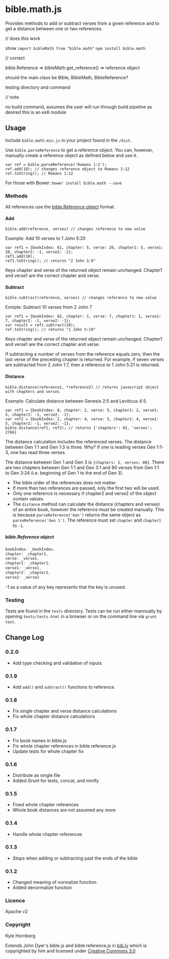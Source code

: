 bible.math.js
=============

Provides methods to add or subtract verses from a given reference and to get a distance between one or two references.

// does this work

show `import bibleMath from "bible.math"`
`npm install bible.math`

// correct

bible.Reference => bibleMath.get_reference() => reference object

should the main class be Bible, BibleMath, BibleReference?

testing directory and command

// note

no build command, assumes the user will run through build pipeline as desired
this is an es6 module


## Usage

Include `bible.math.min.js` in your project found in the `/dist`.

Use `bible.parseReference` to get a reference object.
You can, however, manually create a reference object as defined below and use it.

```
var ref = bible.parseReference('Romans 1:2');
ref.add(10); // changes reference object to Romans 1:12
ref.toString(); // Romans 1:12
```

For those with Bower: `bower install bible.math --save`

### Methods
All references use the [bible.Reference object](#bible.reference-object) format.

#### Add
`bible.add(reference, verses) // changes reference to new value`

Example:
Add 10 verses to 1 John 5:20
```
var ref1 = {bookIndex: 61, chapter: 5, verse: 20, chapter1: 5, verse1: 20, chapter2: -1, verse2: -1};
ref1.add(10);
ref1.toString(); // returns "2 John 1:9"
```
Keys chapter and verse of the returned object remain unchanged. Chapter1 and verse1 are the correct chapter and verse.

#### Subtract
`bible.subtract(reference, verses) // changes reference to new value`

Exmple:
Subtract 10 verses from 2 John 7
```
var ref1 = {bookIndex: 62, chapter: 1, verse: 7, chapter1: 1, verse1: 7, chapter2: -1, verse2: -1};
var result = ref1.subtract(10);
ref.toString(); // returns "1 John 5:19"
```
Keys chapter and verse of the returned object remain unchanged. Chapter1 and verse1 are the correct chapter and verse.

If subtracting a number of verses from the reference equals zero, then the last verse of the preceding chapter is returned.
For example, if seven verses are subtracted from 2 John 1:7, then a reference to 1 John 5:21 is returned.

#### Distance
`bible.distance(reference1, *reference2) // returns javascript object with chapters and verses`

Example:
Calculate distance between Genesis 2:5 and Leviticus 4:5.
```
var ref1 = {bookIndex: 0, chapter: 2, verse: 5, chapter1: 2, verse1: 5, chapter2: -1, verse2: -1};
var ref2 = {bookIndex: 2, chapter: 4, verse: 5, chapter1: 4, verse1: 5, chapter2: -1, verse2: -1};
bible.distance(ref1, ref2); // returns {'chapters': 92, 'verses': 2766}
```

The distance calculation includes the referenced verses. The distance between Gen 1:1 and Gen 1:3 is three.
Why? If one is reading verses Gen 1:1-3, one has read three verses.

The distance between Gen 1 and Gen 3 is `{chapters: 2, verses: 80}`. There are two chapters between Gen 1:1 and Gen 3:1 and 80 verses from Gen 1:1 to Gen 3:24 (i.e. beginning of Gen 1 to the end of Gen 3).

* The bible order of the references does not matter.
* If more than two references are passed, only the first two will be used.
* Only one reference is necessary if chapter2 and verse2 of the object contain values.
* The `distance` method can calculate the distance (chapters and verses) of an entire book, however the reference must be created manually. This is because `parseReference('Gen')` returns the same object as `parseReference('Gen 1')`. The reference must set `chapter` and `chapter1` to `-1`.

##### bible.Reference object
```javascript
bookIndex: _bookIndex,
chapter: _chapter1,
verse: _verse1,
chapter1: _chapter1,
verse1: _verse1,
chapter2: _chapter2,
verse2: _verse2
```
-1 as a value of any key represents that the key is unused.

### Testing
Tests are found in the `tests` directory.
Tests can be run either mannually by opening `tests/tests.html` in a browser or on the command line via `grunt test`.

## Change Log

### 0.2.0
* Add type checking and validation of inputs

### 0.1.9
* Add `add()` and `subtract()` functions to reference.

### 0.1.8
* Fix single chapter and verse distance calculations
* Fix whole chapter distance calculations

### 0.1.7
* Fix book names in bible.js
* Fix whole chapter references in bible.reference.js
* Update tests for whole chapter fix

### 0.1.6
* Distribute as single file
* Added Grunt for tests, concat, and minify

### 0.1.5
* Fixed whole chapter references
* Whole book distances are not assumed any more

### 0.1.4
* Handle whole chapter references

### 0.1.3
* Stops when adding or subtracting past the ends of the bible

### 0.1.2
* Changed meaning of normalize function
* Added denormalize function


### Licence
Apache v2

### Copyright
Kyle Hornberg

Extends John Dyer's bible.js and bible.reference.js in [bib.ly](bib.ly) which is copyrighted by him and licensed under [Creative Commons 3.0](http://creativecommons.org/licenses/by/3.0/)
